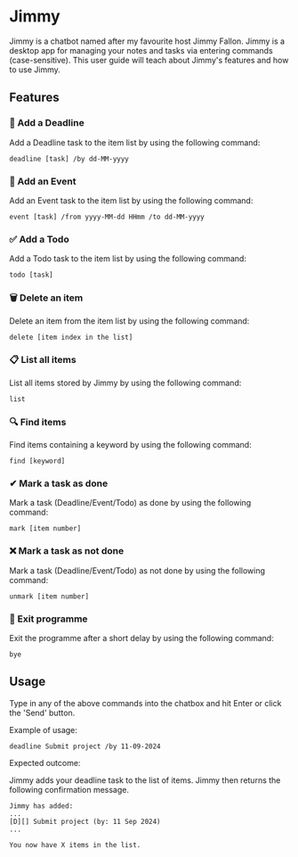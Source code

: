 # Jimmy

Jimmy is a chatbot named after my favourite host Jimmy Fallon.
Jimmy is a desktop app for managing your notes and tasks via entering commands (case-sensitive).
This user guide will teach about Jimmy's features and how to use Jimmy.

## Features

### 📅 Add a Deadline

Add a Deadline task to the item list by using the following command:
```
deadline [task] /by dd-MM-yyyy
```

### 📆 Add an Event

Add an Event task to the item list by using the following command:
```
event [task] /from yyyy-MM-dd HHmm /to dd-MM-yyyy
```

### ✅ Add a Todo

Add a Todo task to the item list by using the following command:
```
todo [task]
```

### 🗑️ Delete an item

Delete an item from the item list by using the following command:
```
delete [item index in the list]
```

### 📋️ List all items

List all items stored by Jimmy by using the following command:
```
list
```

### 🔍 Find items

Find items containing a keyword by using the following command:
```
find [keyword]
```

### ✔ Mark a task as done

Mark a task (Deadline/Event/Todo) as done by using the following command:
```
mark [item number]
```

### ❌ Mark a task as not done

Mark a task (Deadline/Event/Todo) as not done by using the following command:
```
unmark [item number]
```

### 👋 Exit programme

Exit the programme after a short delay by using the following command:
```
bye
```

## Usage

Type in any of the above commands into the chatbox and hit Enter or click the 'Send' button.

Example of usage:

`deadline Submit project /by 11-09-2024`

Expected outcome:

Jimmy adds your deadline task to the list of items. Jimmy then returns the following confirmation message.

```
Jimmy has added:
...
[D][] Submit project (by: 11 Sep 2024)
...

You now have X items in the list.
```